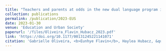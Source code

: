 ```yaml
---
title: "Teachers and parents at odds in the new dual language program implementation"
collection: publications
permalink: /publication/2023-EUS
date: 2023-01-30
venue: 'Education and Urban Society'
paperurl: '/files/Oliveira_Flavin_Hubacz_2023.pdf'
link: 'https://doi.org/10.1177/00131245221141071'
citation: 'Gabrielle Oliveira, <b>Eunhye Flavin</b>, Haylea Hubacz, &quot;Teachers and parents at odds in the new dual language program implementation,&quot; in <i>Education and Urban Society</i>, 00131245221141071, 2023.'
---
```

